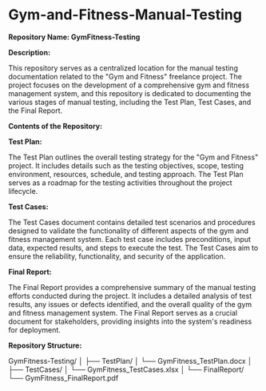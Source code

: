 # Gym-and-Fitness-Manual-Testing


**Repository Name: GymFitness-Testing**

**Description:**

This repository serves as a centralized location for the manual testing documentation related to the "Gym and Fitness" freelance project. The project focuses on the development of a comprehensive gym and fitness management system, and this repository is dedicated to documenting the various stages of manual testing, including the Test Plan, Test Cases, and the Final Report.

**Contents of the Repository:**

**Test Plan:**

The Test Plan outlines the overall testing strategy for the "Gym and Fitness" project. It includes details such as the testing objectives, scope, testing environment, resources, schedule, and testing approach. The Test Plan serves as a roadmap for the testing activities throughout the project lifecycle.

**Test Cases:**

The Test Cases document contains detailed test scenarios and procedures designed to validate the functionality of different aspects of the gym and fitness management system. Each test case includes preconditions, input data, expected results, and steps to execute the test. The Test Cases aim to ensure the reliability, functionality, and security of the application.

**Final Report:**

The Final Report provides a comprehensive summary of the manual testing efforts conducted during the project. It includes a detailed analysis of test results, any issues or defects identified, and the overall quality of the gym and fitness management system. The Final Report serves as a crucial document for stakeholders, providing insights into the system's readiness for deployment.

**Repository Structure:**


GymFitness-Testing/
│
├── TestPlan/
│   └── GymFitness_TestPlan.docx
│
├── TestCases/
│   └── GymFitness_TestCases.xlsx
│
└── FinalReport/
    └── GymFitness_FinalReport.pdf





    

